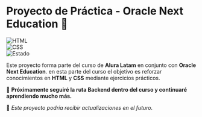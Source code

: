 # Proyecto de Práctica - Oracle Next Education 🚀  

![HTML](https://img.shields.io/badge/HTML5-E34F26?style=for-the-badge&logo=html5&logoColor=white)  
![CSS](https://img.shields.io/badge/CSS3-1572B6?style=for-the-badge&logo=css3&logoColor=white)  
![Estado](https://img.shields.io/badge/Estado-En%20desarrollo-yellow)  

Este proyecto forma parte del curso de **Alura Latam** en conjunto con **Oracle Next Education**. en esta parte del curso el  objetivo es reforzar conocimientos en **HTML** y **CSS** mediante ejercicios prácticos.    

🔹 **Próximamente seguiré la ruta Backend dentro del curso y continuaré aprendiendo mucho más.**  

📌 *Este proyecto podría recibir actualizaciones en el futuro.*  
